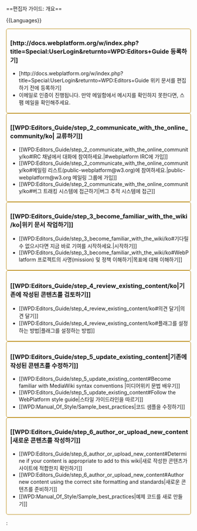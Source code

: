 ==편집자 가이드: 개요==

{{Languages}}

<div class="topic-container">
  <div class="long-topic">
      <div class="place-holder"></div>
      <div class="inner"  style='border:1px solid #b8860b; padding:5px 5px 5px 10px; border-radius:5px; min-height:150px'>
        <h3 style='min-height:30px'>[http://docs.webplatform.org/w/index.php?title=Special:UserLogin&returnto=WPD:Editors+Guide 등록하기]</h3>
        <ul>
            <li>[http://docs.webplatform.org/w/index.php?title=Special:UserLogin&returnto=WPD:Editors+Guide 위키 문서를 편집하기 전에 등록하기]</li>
            <li>이메일로 인증이 진행됩니다. 만약 메일함에서 메시지를 확인하지 못한다면, 스팸 메일을 확인해주세요.</li>
        </ul>
     </div>
  </div>
  
 <div class="long-topic"> 
     <div class="place-holder"></div>
    <div class="inner"  style='border:1px solid #b8860b; padding:5px 5px 5px 10px; border-radius:5px; min-height:150px'>
        <h3 style='min-height:30px'>[[WPD:Editors_Guide/step_2_communicate_with_the_online_community/ko| 교류하기]]</h3>
            <ul>
            <li>[[WPD:Editors_Guide/step_2_communicate_with_the_online_community/ko#IRC 채널에서 대화에 참여하세요.|#webplatform IRC에 가입]]</li>
            <li>[[WPD:Editors_Guide/step_2_communicate_with_the_online_community/ko#메일링 리스트(public-webplatform@w3.org)에 참여하세요.|public-webplatform@w3.org 메일링 그룹에 가입]]</li>
            <li>[[WPD:Editors_Guide/step_2_communicate_with_the_online_community/ko#버그 트래킹 시스템에 접근하기|버그 추적 시스템에 접근]]</li>
        </ul>
     </div>
  </div>
 
 <div class="long-topic"> 
     <div class="place-holder"></div>
    <div class="inner"  style='border:1px solid #b8860b; padding:5px 5px 5px 10px; border-radius:5px; min-height:150px'>
        <h3 style='min-height:30px'>[[WPD:Editors_Guide/step_3_become_familiar_with_the_wiki/ko|위키 문서 작업하기]]</h3>
            <ul>
            <li>[[WPD:Editors_Guide/step_3_become_familiar_with_the_wiki/ko#기다릴 수 없으시다면 지금 바로 기여를 시작하세요.|시작하기]]</li>
            <li>[[WPD:Editors_Guide/step_3_become_familiar_with_the_wiki/ko#WebPlatform 프로젝트의 사명(mission) 및 정책 이해하기|목표에 대해 이해하기]]</li>
        </ul>
     </div>
  </div>


 <div class="long-topic"> 
     <div class="place-holder"></div>
    <div class="inner"  style='border:1px solid #b8860b; padding:5px 5px 5px 10px; border-radius:5px; min-height:150px'>
        <h3 style='min-height:30px'>[[WPD:Editors_Guide/step_4_review_existing_content/ko|기존에 작성된 콘텐츠를 검토하기]]</h3>
            <ul>
            <li>[[WPD:Editors_Guide/step_4_review_existing_content/ko#의견 달기|의견 달기]]</li>
            <li>[[WPD:Editors_Guide/step_4_review_existing_content/ko#플래그를 설정하는 방법|플래그를 설정하는 방법]]</li>
        </ul>
     </div>
  </div>
 
 <div class="long-topic"> 
     <div class="place-holder"></div>
    <div class="inner"  style='border:1px solid #b8860b; padding:5px 5px 5px 10px; border-radius:5px; min-height:150px'>
        <h3 style='min-height:30px'>[[WPD:Editors_Guide/step_5_update_existing_content|기존에 작성된 콘텐츠를 수정하기]]</h3>
            <ul>
            <li>[[WPD:Editors_Guide/step_5_update_existing_content#Become familiar with MediaWiki syntax conventions |미디어위키 문법 배우기]]</li>
            <li>[[WPD:Editors_Guide/step_5_update_existing_content#Follow the WebPlatform style guide|스타일 가이드라인을 따르기]]</li>
            <li>[[WPD:Manual_Of_Style/Sample_best_practices|코드 샘플을 수정하기]]</li>
        </ul>
     </div>
  </div>

 <div class="long-topic"> 
     <div class="place-holder"></div>
    <div class="inner"  style='border:1px solid #b8860b; padding:5px 5px 5px 10px; border-radius:5px; min-height:150px'>
        <h3 style='min-height:25px'>[[WPD:Editors_Guide/step_6_author_or_upload_new_content|새로운 콘텐츠를 작성하기]]</h3>
            <ul>
            <li>[[WPD:Editors_Guide/step_6_author_or_upload_new_content#Determine if your content is appropriate to add to this wiki|새로 작성한 콘텐츠가 사이트에 적합한지 확인하기]]</li>
            <li>[[WPD:Editors_Guide/step_6_author_or_upload_new_content#Author new content using the correct site formatting and standards|새로운 콘텐츠를 준비하기]]</li>
            <li>[[WPD:Manual_Of_Style/Sample_best_practices|예제 코드를 새로 만들기]]</li>
        </ul>
     </div>
  </div>
 
<div class="clearfixboth"></div>
</div>

:&nbsp;